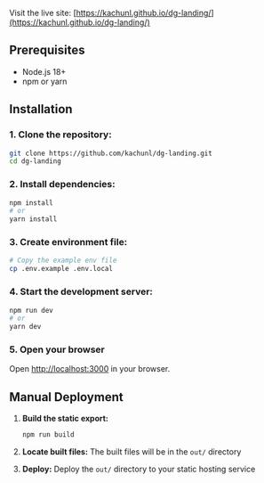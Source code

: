 Visit the live site: [https://kachunl.github.io/dg-landing/](https://kachunl.github.io/dg-landing/)

## Prerequisites

- Node.js 18+
- npm or yarn

## Installation

### 1. Clone the repository:
```bash
git clone https://github.com/kachunl/dg-landing.git
cd dg-landing
```

### 2. Install dependencies:
```bash
npm install
# or
yarn install
```

### 3. Create environment file:
```bash
# Copy the example env file
cp .env.example .env.local
```

### 4. Start the development server:
```bash
npm run dev
# or
yarn dev
```

### 5. Open your browser
Open [http://localhost:3000](http://localhost:3000) in your browser.

## Manual Deployment

1. **Build the static export:**
   ```bash
   npm run build
   ```

2. **Locate built files:**
   The built files will be in the `out/` directory

3. **Deploy:**
   Deploy the `out/` directory to your static hosting service